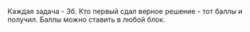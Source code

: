 Каждая задача - 3б. Кто первый сдал верное решение - тот баллы и получил. Баллы можно ставить в любой блок.

